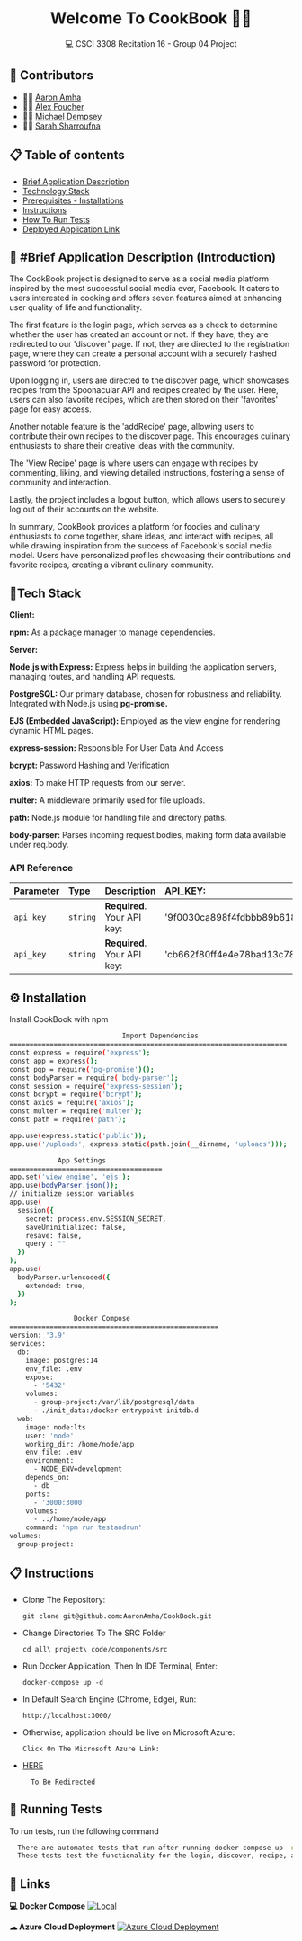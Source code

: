 <h1 align = 'center'> Welcome To CookBook 📖👋 </h1>

<p align='center'> 
  💻 CSCI 3308 Recitation 16 - Group 04 Project 
</p>




👥 Contributors
-------------

- 👨‍🍳 [Aaron Amha](https://github.com/AaronAmha)
- 👨‍🍳 [Alex Foucher](https://github.com/AlexFoucher)
- 👨‍🍳 [Michael Dempsey](https://github.com/mide5396)
- 👩‍🍳 [Sarah Sharroufna](https://github.com/SarahSharroufna)

📋 Table of contents
-----------------

* [Brief Application Description ](#-brief-application-description-introduction)
* [Technology Stack](#tech-stack)
* [Prerequisites - Installations](#%EF%B8%8F-installation)
* [Instructions](#-instructions)
* [How To Run Tests](#-running-tests)
* [Deployed Application Link](#-links)

📝 #Brief Application Description (Introduction) 
------------
The CookBook project is designed to serve as a social media platform inspired by the most successful social media ever, Facebook. It caters to users interested in cooking and offers seven features aimed at enhancing user quality of life and functionality.

The first feature is the login page, which serves as a check to determine whether the user has created an account or not. If they have, they are redirected to our 'discover' page. If not, they are directed to the registration page, where they can create a personal account with a securely hashed password for protection.

Upon logging in, users are directed to the discover page, which showcases recipes from the Spoonacular API and recipes created by the user. Here, users can also favorite recipes, which are then stored on their 'favorites' page for easy access.

Another notable feature is the 'addRecipe' page, allowing users to contribute their own recipes to the discover page. This encourages culinary enthusiasts to share their creative ideas with the community.

The 'View Recipe' page is where users can engage with recipes by commenting, liking, and viewing detailed instructions, fostering a sense of community and interaction.

Lastly, the project includes a logout button, which allows users to securely log out of their accounts on the website.

In summary, CookBook provides a platform for foodies and culinary enthusiasts to come together, share ideas, and interact with recipes, all while drawing inspiration from the success of Facebook's social media model. Users have personalized profiles showcasing their contributions and favorite recipes, creating a vibrant culinary community.


## 📱Tech Stack

**Client:**

**npm:** As a package manager to manage dependencies.

**Server:** 

**Node.js with Express:** Express helps in building the application servers, managing routes, and handling API requests.

**PostgreSQL:** Our primary database, chosen for robustness and reliability. Integrated with Node.js using **pg-promise.**

**EJS (Embedded JavaScript):** Employed as the view engine for rendering dynamic HTML pages.

**express-session:** Responsible For User Data And Access

**bcrypt:** Password Hashing and Verification

**axios:**  To make HTTP requests from our server.

**multer:** A middleware primarily used for file uploads.

**path:** Node.js module for handling file and directory paths.

**body-parser:** Parses incoming request bodies, making form data available under req.body.







### API Reference

| Parameter | Type     | Description                |  API_KEY:                          |
| :-------- | :------- | :------------------------- | :------------------------- |
| `api_key` | `string` | **Required**. Your API key: | '9f0030ca898f4fdbbb89b618bb69f224'|
| `api_key` | `string` | **Required**. Your API key: | 'cb662f80ff4e4e78bad13c787c637a1e'|



## ⚙️ Installation

Install CookBook with npm

```bash
                            Import Dependencies
=====================================================================
const express = require('express'); 
const app = express();
const pgp = require('pg-promise')();
const bodyParser = require('body-parser');
const session = require('express-session'); 
const bcrypt = require('bcrypt');
const axios = require('axios'); 
const multer = require('multer');
const path = require('path');

app.use(express.static('public'));
app.use('/uploads', express.static(path.join(__dirname, 'uploads')));
```
```bash
            App Settings
======================================
app.set('view engine', 'ejs'); 
app.use(bodyParser.json());
// initialize session variables
app.use(
  session({
    secret: process.env.SESSION_SECRET,
    saveUninitialized: false,
    resave: false,
    query : ""
  })
);
app.use(
  bodyParser.urlencoded({
    extended: true,
  })
);
```

```bash
                Docker Compose
====================================================
version: '3.9'
services:
  db:
    image: postgres:14
    env_file: .env
    expose:
      - '5432'
    volumes:
      - group-project:/var/lib/postgresql/data
      - ./init_data:/docker-entrypoint-initdb.d
  web:
    image: node:lts
    user: 'node'
    working_dir: /home/node/app
    env_file: .env
    environment:
      - NODE_ENV=development
    depends_on:
      - db
    ports:
      - '3000:3000'
    volumes:
      - .:/home/node/app
    command: 'npm run testandrun'
volumes:
  group-project:
```

## 📋 Instructions

*   Clone The Repository: 

        git clone git@github.com:AaronAmha/CookBook.git

*   Change Directories To The SRC Folder

        cd all\ project\ code/components/src 

*   Run Docker Application, Then In IDE Terminal, Enter:

        docker-compose up -d

*   In Default Search Engine (Chrome, Edge), Run:

        http://localhost:3000/

*   Otherwise, application should be live on Microsoft Azure:

        Click On The Microsoft Azure Link: 

* [HERE](#-links)

        To Be Redirected 

## 🧪 Running Tests

To run tests, run the following command

```bash
  There are automated tests that run after running docker compose up -d from above. 
  These tests test the functionality for the login, discover, recipe, and profile pages

```


## 🔗 Links

**💻 Docker Compose**
[![Local](https://img.shields.io/badge/Docker-2CA5E0?style=for-the-badge&logo=docker&logoColor=white)](http://localhost:3000/)

**☁ Azure Cloud Deployment**
[![Azure Cloud Deployment ](https://img.shields.io/badge/microsoft%20azure-0089D6?style=for-the-badge&logo=microsoft-azure&logoColor=white)](http://recitation-16-team-4.eastus.cloudapp.azure.com:3000/)
